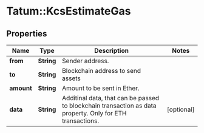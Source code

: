 # Tatum::KcsEstimateGas

## Properties
Name | Type | Description | Notes
------------ | ------------- | ------------- | -------------
**from** | **String** | Sender address. | 
**to** | **String** | Blockchain address to send assets | 
**amount** | **String** | Amount to be sent in Ether. | 
**data** | **String** | Additinal data, that can be passed to blockchain transaction as data property. Only for ETH transactions. | [optional] 

